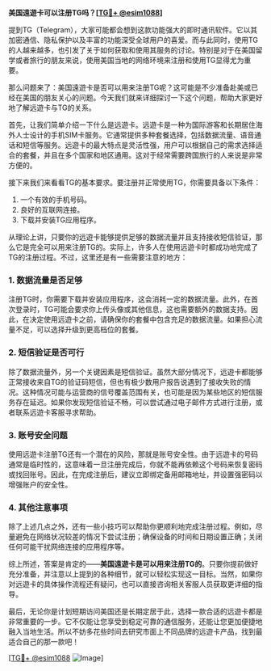 **美国遠遊卡可以注册TG吗？[[TG💪+ @esim1088](https://t.me/s/esim1088)]**

提到TG（Telegram），大家可能都会想到这款功能强大的即时通讯软件。它以其加密通信、隐私保护以及丰富的功能深受全球用户的喜爱。而与此同时，使用TG的人越来越多，也引发了关于如何获取和使用其服务的讨论。特别是对于在美国留学或者旅行的朋友来说，使用美国当地的网络环境来注册和使用TG显得尤为重要。

那么问题来了：美国遠遊卡是否可以用来注册TG呢？这可能是不少准备赴美或已经在美国的朋友关心的问题。今天我们就来详细探讨一下这个问题，帮助大家更好地了解远遊卡与TG的关系。

首先，让我们简单介绍一下什么是远遊卡。远遊卡是一种为国际游客和长期居住海外人士设计的手机SIM卡服务。它通常提供多种套餐选择，包括数据流量、语音通话和短信等服务。远遊卡的最大特点是灵活性强，用户可以根据自己的需求选择适合的套餐，并且在多个国家和地区通用。这对于经常需要跨国旅行的人来说是非常方便的。

接下来我们来看看TG的基本要求。要注册并正常使用TG，你需要具备以下条件：
1. 一个有效的手机号码。
2. 良好的互联网连接。
3. 下载并安装TG应用程序。

从理论上讲，只要你的远遊卡能够提供足够的数据流量并且支持接收短信验证，那么它是完全可以用来注册TG的。实际上，许多人在使用远遊卡时都成功地完成了TG的注册过程。不过，这里还是有一些需要注意的地方：

### **1. 数据流量是否足够**
注册TG时，你需要下载并安装应用程序，这会消耗一定的数据流量。此外，在首次登录时，TG可能会要求你上传头像或其他信息，这也需要额外的数据支持。因此，在决定使用远遊卡之前，请确保你的套餐中包含充足的数据流量。如果担心流量不足，可以选择升级到更高档位的套餐。

### **2. 短信验证是否可行**
除了数据流量外，另一个关键因素是短信验证。虽然大部分情况下，远遊卡都能够正常接收来自TG的验证码短信，但也有极少数用户报告说遇到了接收失败的情况。这种情况可能与运营商的信号覆盖范围有关，也可能是因为某些地区的短信服务存在延迟。如果你发现短信验证不畅，可以尝试通过电子邮件方式进行注册，或者联系远遊卡客服寻求帮助。

### **3. 账号安全问题**
使用远遊卡注册TG还有一个潜在的风险，那就是账号安全性。由于远遊卡的号码通常是临时性的，这意味着一旦注册完成后，你就不能再依赖这个号码来恢复密码或找回账号。因此，在完成注册后，建议立即绑定备用邮箱地址，并设置强密码以增强账户的安全性。

### **4. 其他注意事项**
除了上述几点之外，还有一些小技巧可以帮助你更顺利地完成注册过程。例如，尽量避免在网络状况较差的情况下尝试注册；确保设备的时间和日期设置正确；关闭任何可能干扰网络连接的应用程序等。

综上所述，答案是肯定的——**美国遠遊卡是可以用来注册TG的**。只要你提前做好充分准备，并注意以上提到的各种细节，就可以轻松实现这一目标。当然，如果你对远遊卡的具体操作流程还有疑问，也可以直接咨询相关客服人员获取更详细的指导。

最后，无论你是计划短期访问美国还是长期定居于此，选择一款合适的远遊卡都是非常重要的一步。它不仅能让您享受到稳定可靠的通信服务，还能让您更加便捷地融入当地生活。所以不妨多花些时间去研究市面上不同品牌的远遊卡产品，找到最适合自己的那一款吧！

[[TG💪+ @esim1088](https://t.me/s/esim1088) ![Image](https://i.postimg.cc/4NQfJmqS/Snipaste-2025-05-13-00-14-12.png)]
